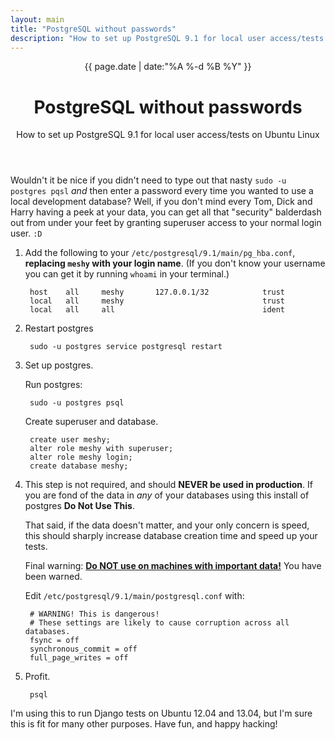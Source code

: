```yaml
---
layout: main
title: "PostgreSQL without passwords"
description: "How to set up PostgreSQL 9.1 for local user access/tests on Ubuntu Linux"
---
```


<header class='post-title'>
    <span class='date'>
        {{ page.date | date:"%A %-d %B %Y" }}
    </span>
    <h1 class='title'>PostgreSQL without passwords</h1>
    <p class='subtitle'>
        How to set up PostgreSQL 9.1 for local user access/tests on Ubuntu Linux
    </p>
</header>

Wouldn't it be nice if you didn't need to type out that nasty
`sudo -u postgres pqsl` *and* then enter a password every time you wanted to
use a local development database? Well, if you don't mind every Tom, Dick and
Harry having a peek at your data, you can get all that "security" balderdash
out from under your feet by granting superuser access to your normal login
user. `:D`

1. Add the following to your `/etc/postgresql/9.1/main/pg_hba.conf`,
**replacing `meshy` with your login name**. (If you don't know your username
you can get it by running `whoami` in your terminal.)

        host    all     meshy       127.0.0.1/32            trust
        local   all     meshy                               trust
        local   all     all                                 ident

2. Restart postgres

        sudo -u postgres service postgresql restart

3. Set up postgres.

    Run postgres:

        sudo -u postgres psql

    Create superuser and database.

        create user meshy;
        alter role meshy with superuser;
        alter role meshy login;
        create database meshy;

4. This step is not required, and should **NEVER be used in production**.
    If you are fond of the data in *any* of your databases using this install
    of postgres **Do Not Use This**.

    That said, if the data doesn't matter, and your only concern is speed, this
    should sharply increase database creation time and speed up your tests.

    Final warning: **[Do NOT use on machines with important data!](http://managing-geeks.blogspot.co.uk/2009/07/what-happens-when-you-turn-fsync-off-on.html)**
    You have been warned.

    Edit `/etc/postgresql/9.1/main/postgresql.conf` with:

        # WARNING! This is dangerous!
        # These settings are likely to cause corruption across all databases.
        fsync = off
        synchronous_commit = off
        full_page_writes = off

5. Profit.

        psql

I'm using this to run Django tests on Ubuntu 12.04 and 13.04, but I'm sure this is fit for many other purposes. Have fun, and happy hacking!
